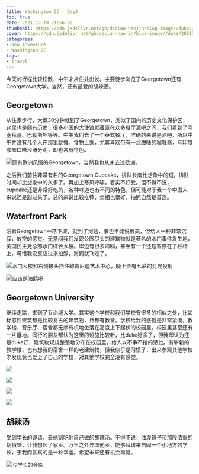 ```yaml
---
title: Washington DC - Day3
toc: true
date: 2021-12-19 21:56:02
thumbnail: https://cdn.jsdelivr.net/gh/declan-haojin/blog-image//duke/20211219224856.png
cover: https://cdn.jsdelivr.net/gh/declan-haojin/blog-image//duke/20211219224856.png
categories:
- New Adventure
- Washington DC
tags:
- travel
---
```


今天的行程比较松散，中午才从住处出发。主要徒步浏览了Georgetown还有Georgetown大学。当然，还有最爱的胡辣汤。

<!--more-->

## Georgetown

从住家步行，大概30分钟就到了Georgetown，类似于国内的历史文化保护区，这里也是颇有历史，很多小国的大使馆就藏匿在众多餐厅酒吧之间，我们看到了阿塞拜疆、巴勒斯坦等等。中午我们去了一个泰式餐厅，准确的来说是酒吧，所以中午并没有几个人在那里就餐。食物上乘，尤其喜欢带有一丝甜味的咖喱酱，与印度咖喱口味泾渭分明，却也各有特色。

![颇有欧洲风情的Georgetown，当然我也从未去过欧洲。](https://cdn.jsdelivr.net/gh/declan-haojin/blog-image//duke/20211219224856.png)

之后我们前往非常有名的Georgetown Cupcake，排队长度比想象中的短，排队时间却比想象中的久多了。再加上寒风呼啸，着实不好受。但不得不说，cupcake还是非常好吃的，各种味道也有不同的特色，但可能对于我一个中国人来说还是甜过头了。总的来说比较推荐，卖相也很好，拍照自然是首选。

## Waterfront Park

沿着Georgetown一路下坡，就到了河边，景色不能说很美，但给人一种非常沉寂，放空的感觉。无意间我们发现公园尽头的建筑物就是著名的水门事件发生地，美国民主党总部水门综合大楼。岸边有很多海鸥，甚至有一个还短暂停在了栏杆上，可惜我没反应过来拍照，海鸥就飞走了。

![水门大楼和右侧被头挡住的肯尼迪艺术中心，晚上会有七彩的灯光投射](https://cdn.jsdelivr.net/gh/declan-haojin/blog-image//duke/20211219225247.png)

![应该是海鸥吧](https://cdn.jsdelivr.net/gh/declan-haojin/blog-image//duke/20211219225511.png)

## Georgetown University

继续走路，来到了乔治城大学。其实这个学校和我们学校有很多的相似之处，比如标志性建筑都是比较复古的建筑物，且都有教堂。学校给我的感觉是非常紧凑，教学楼、音乐厅、宿舍都无序有机地坐落在高度上下起伏的校园里。校园里甚至还有一片墓地。同行的朋友都认为这里的设施比较新，比duke好多了，但我却认为还是duke好，建筑物规规整整地分布在校园里，给人以不争不抢的感觉。有崭新的教学楼，也有想我的宿舍一样的老建筑物，但我似乎是习惯了，出来参观其他学校才发现竟也爱上了自己的学校，对其他学校完全没有感觉。

<div class="justified-gallery">

![](https://cdn.jsdelivr.net/gh/declan-haojin/blog-image//duke/20211219225541.png)

![](https://cdn.jsdelivr.net/gh/declan-haojin/blog-image//duke/20211219230033.png)

![](https://cdn.jsdelivr.net/gh/declan-haojin/blog-image//duke/20211219230049.png)

![](https://cdn.jsdelivr.net/gh/declan-haojin/blog-image//duke/20211219230114.png)

</div>

## 胡辣汤

受到学长的邀请，去他家吃他自己做的胡辣汤。不得不说，油泼辣子和那股浓重的胡椒味，让我想起了家乡。万里之外异国他乡，能够拜访来自同一个小地方的学长，于我而言真的是一种幸运。希望未来还有机会再见。

![与学长的合影](https://cdn.jsdelivr.net/gh/declan-haojin/blog-image//duke/20211219231020.png)
